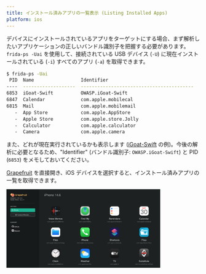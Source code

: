 ```yaml
---
title: インストール済みアプリの一覧表示 (Listing Installed Apps)
platform: ios
---
```


デバイスにインストールされているアプリをターゲットにする場合、まず解析したいアプリケーションの正しいバンドル識別子を把握する必要があります。`frida-ps -Uai` を使用して、接続されている USB デバイス (`-U`) に現在インストールされている (`-i`) すべてのアプリ (`-a`) を取得できます。

```bash
$ frida-ps -Uai
 PID  Name                 Identifier
----  -------------------  -----------------------------------------
6853  iGoat-Swift          OWASP.iGoat-Swift
6847  Calendar             com.apple.mobilecal
6815  Mail                 com.apple.mobilemail
   -  App Store            com.apple.AppStore
   -  Apple Store          com.apple.store.Jolly
   -  Calculator           com.apple.calculator
   -  Camera               com.apple.camera
```

また、どれが現在実行されているかも表示します ([iGoat-Swift](../../apps/ios/MASTG-APP-0028.md) の例)。今後の解析に必要となるため、"Identifier" (バンドル識別子: `OWASP.iGoat-Swift`) と PID (`6853`) をメモしておいてください。

[Grapefruit](../../tools/ios/MASTG-TOOL-0061.md) を直接開き、iOS デバイスを選択すると、インストール済みアプリの一覧を取得できます。

<img src="../../Document/Images/Chapters/0x06b/grapefruit_installed_apps.png" width="400px" />
